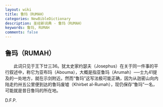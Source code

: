 ```yaml
---
layout: wiki
title: 鲁玛（RUMAH）
categories: NewBibleDictionary
description: 圣经新词典 - 鲁玛（RUMAH）
keywords: 鲁玛, RUMAH
comments: false
---
```


## 鲁玛（RUMAH）

　　此词只见于王下廿三36。犹太史家约瑟夫（Josephus）在关于同一件事的平行叙述中，称它为亚布玛（Abouma），大概是指亚鲁玛（Arumah）──士九41提及的一处地方，就在示剑附近。然而“鲁玛”这写法极可能正确，因为从迦密山向内陆走约卅五公里便到达的鲁玛废墟（Khirbet al-Rumah），现仍保存“鲁玛”一名，可能就是昔日鲁玛的所在地。

D.F.P.








